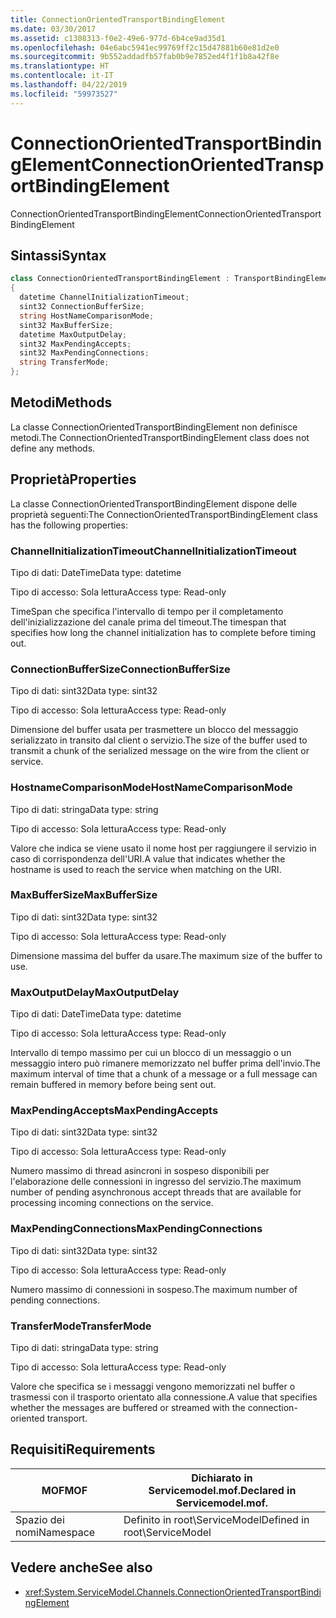 ```yaml
---
title: ConnectionOrientedTransportBindingElement
ms.date: 03/30/2017
ms.assetid: c1308313-f0e2-49e6-977d-6b4ce9ad35d1
ms.openlocfilehash: 04e6abc5941ec99769ff2c15d47881b60e81d2e0
ms.sourcegitcommit: 9b552addadfb57fab0b9e7852ed4f1f1b8a42f8e
ms.translationtype: HT
ms.contentlocale: it-IT
ms.lasthandoff: 04/22/2019
ms.locfileid: "59973527"
---
```

# <a name="connectionorientedtransportbindingelement"></a><span data-ttu-id="774e9-102">ConnectionOrientedTransportBindingElement</span><span class="sxs-lookup"><span data-stu-id="774e9-102">ConnectionOrientedTransportBindingElement</span></span>
<span data-ttu-id="774e9-103">ConnectionOrientedTransportBindingElement</span><span class="sxs-lookup"><span data-stu-id="774e9-103">ConnectionOrientedTransportBindingElement</span></span>  
  
## <a name="syntax"></a><span data-ttu-id="774e9-104">Sintassi</span><span class="sxs-lookup"><span data-stu-id="774e9-104">Syntax</span></span>  
  
```csharp
class ConnectionOrientedTransportBindingElement : TransportBindingElement  
{  
  datetime ChannelInitializationTimeout;  
  sint32 ConnectionBufferSize;  
  string HostNameComparisonMode;  
  sint32 MaxBufferSize;  
  datetime MaxOutputDelay;  
  sint32 MaxPendingAccepts;  
  sint32 MaxPendingConnections;  
  string TransferMode;  
};  
```  
  
## <a name="methods"></a><span data-ttu-id="774e9-105">Metodi</span><span class="sxs-lookup"><span data-stu-id="774e9-105">Methods</span></span>  
 <span data-ttu-id="774e9-106">La classe ConnectionOrientedTransportBindingElement non definisce metodi.</span><span class="sxs-lookup"><span data-stu-id="774e9-106">The ConnectionOrientedTransportBindingElement class does not define any methods.</span></span>  
  
## <a name="properties"></a><span data-ttu-id="774e9-107">Proprietà</span><span class="sxs-lookup"><span data-stu-id="774e9-107">Properties</span></span>  
 <span data-ttu-id="774e9-108">La classe ConnectionOrientedTransportBindingElement dispone delle proprietà seguenti:</span><span class="sxs-lookup"><span data-stu-id="774e9-108">The ConnectionOrientedTransportBindingElement class has the following properties:</span></span>  
  
### <a name="channelinitializationtimeout"></a><span data-ttu-id="774e9-109">ChannelInitializationTimeout</span><span class="sxs-lookup"><span data-stu-id="774e9-109">ChannelInitializationTimeout</span></span>  
 <span data-ttu-id="774e9-110">Tipo di dati: DateTime</span><span class="sxs-lookup"><span data-stu-id="774e9-110">Data type: datetime</span></span>  
  
 <span data-ttu-id="774e9-111">Tipo di accesso: Sola lettura</span><span class="sxs-lookup"><span data-stu-id="774e9-111">Access type: Read-only</span></span>  
  
 <span data-ttu-id="774e9-112">TimeSpan che specifica l'intervallo di tempo per il completamento dell'inizializzazione del canale prima del timeout.</span><span class="sxs-lookup"><span data-stu-id="774e9-112">The timespan that specifies how long the channel initialization has to complete before timing out.</span></span>  
  
### <a name="connectionbuffersize"></a><span data-ttu-id="774e9-113">ConnectionBufferSize</span><span class="sxs-lookup"><span data-stu-id="774e9-113">ConnectionBufferSize</span></span>  
 <span data-ttu-id="774e9-114">Tipo di dati: sint32</span><span class="sxs-lookup"><span data-stu-id="774e9-114">Data type: sint32</span></span>  
  
 <span data-ttu-id="774e9-115">Tipo di accesso: Sola lettura</span><span class="sxs-lookup"><span data-stu-id="774e9-115">Access type: Read-only</span></span>  
  
 <span data-ttu-id="774e9-116">Dimensione del buffer usata per trasmettere un blocco del messaggio serializzato in transito dal client o servizio.</span><span class="sxs-lookup"><span data-stu-id="774e9-116">The size of the buffer used to transmit a chunk of the serialized message on the wire from the client or service.</span></span>  
  
### <a name="hostnamecomparisonmode"></a><span data-ttu-id="774e9-117">HostnameComparisonMode</span><span class="sxs-lookup"><span data-stu-id="774e9-117">HostNameComparisonMode</span></span>  
 <span data-ttu-id="774e9-118">Tipo di dati: stringa</span><span class="sxs-lookup"><span data-stu-id="774e9-118">Data type: string</span></span>  
  
 <span data-ttu-id="774e9-119">Tipo di accesso: Sola lettura</span><span class="sxs-lookup"><span data-stu-id="774e9-119">Access type: Read-only</span></span>  
  
 <span data-ttu-id="774e9-120">Valore che indica se viene usato il nome host per raggiungere il servizio in caso di corrispondenza dell'URI.</span><span class="sxs-lookup"><span data-stu-id="774e9-120">A value that indicates whether the hostname is used to reach the service when matching on the URI.</span></span>  
  
### <a name="maxbuffersize"></a><span data-ttu-id="774e9-121">MaxBufferSize</span><span class="sxs-lookup"><span data-stu-id="774e9-121">MaxBufferSize</span></span>  
 <span data-ttu-id="774e9-122">Tipo di dati: sint32</span><span class="sxs-lookup"><span data-stu-id="774e9-122">Data type: sint32</span></span>  
  
 <span data-ttu-id="774e9-123">Tipo di accesso: Sola lettura</span><span class="sxs-lookup"><span data-stu-id="774e9-123">Access type: Read-only</span></span>  
  
 <span data-ttu-id="774e9-124">Dimensione massima del buffer da usare.</span><span class="sxs-lookup"><span data-stu-id="774e9-124">The maximum size of the buffer to use.</span></span>  
  
### <a name="maxoutputdelay"></a><span data-ttu-id="774e9-125">MaxOutputDelay</span><span class="sxs-lookup"><span data-stu-id="774e9-125">MaxOutputDelay</span></span>  
 <span data-ttu-id="774e9-126">Tipo di dati: DateTime</span><span class="sxs-lookup"><span data-stu-id="774e9-126">Data type: datetime</span></span>  
  
 <span data-ttu-id="774e9-127">Tipo di accesso: Sola lettura</span><span class="sxs-lookup"><span data-stu-id="774e9-127">Access type: Read-only</span></span>  
  
 <span data-ttu-id="774e9-128">Intervallo di tempo massimo per cui un blocco di un messaggio o un messaggio intero può rimanere memorizzato nel buffer prima dell'invio.</span><span class="sxs-lookup"><span data-stu-id="774e9-128">The maximum interval of time that a chunk of a message or a full message can remain buffered in memory before being sent out.</span></span>  
  
### <a name="maxpendingaccepts"></a><span data-ttu-id="774e9-129">MaxPendingAccepts</span><span class="sxs-lookup"><span data-stu-id="774e9-129">MaxPendingAccepts</span></span>  
 <span data-ttu-id="774e9-130">Tipo di dati: sint32</span><span class="sxs-lookup"><span data-stu-id="774e9-130">Data type: sint32</span></span>  
  
 <span data-ttu-id="774e9-131">Tipo di accesso: Sola lettura</span><span class="sxs-lookup"><span data-stu-id="774e9-131">Access type: Read-only</span></span>  
  
 <span data-ttu-id="774e9-132">Numero massimo di thread asincroni in sospeso disponibili per l'elaborazione delle connessioni in ingresso del servizio.</span><span class="sxs-lookup"><span data-stu-id="774e9-132">The maximum number of pending asynchronous accept threads that are available for processing incoming connections on the service.</span></span>  
  
### <a name="maxpendingconnections"></a><span data-ttu-id="774e9-133">MaxPendingConnections</span><span class="sxs-lookup"><span data-stu-id="774e9-133">MaxPendingConnections</span></span>  
 <span data-ttu-id="774e9-134">Tipo di dati: sint32</span><span class="sxs-lookup"><span data-stu-id="774e9-134">Data type: sint32</span></span>  
  
 <span data-ttu-id="774e9-135">Tipo di accesso: Sola lettura</span><span class="sxs-lookup"><span data-stu-id="774e9-135">Access type: Read-only</span></span>  
  
 <span data-ttu-id="774e9-136">Numero massimo di connessioni in sospeso.</span><span class="sxs-lookup"><span data-stu-id="774e9-136">The maximum number of pending connections.</span></span>  
  
### <a name="transfermode"></a><span data-ttu-id="774e9-137">TransferMode</span><span class="sxs-lookup"><span data-stu-id="774e9-137">TransferMode</span></span>  
 <span data-ttu-id="774e9-138">Tipo di dati: stringa</span><span class="sxs-lookup"><span data-stu-id="774e9-138">Data type: string</span></span>  
  
 <span data-ttu-id="774e9-139">Tipo di accesso: Sola lettura</span><span class="sxs-lookup"><span data-stu-id="774e9-139">Access type: Read-only</span></span>  
  
 <span data-ttu-id="774e9-140">Valore che specifica se i messaggi vengono memorizzati nel buffer o trasmessi con il trasporto orientato alla connessione.</span><span class="sxs-lookup"><span data-stu-id="774e9-140">A value that specifies whether the messages are buffered or streamed with the connection-oriented transport.</span></span>  
  
## <a name="requirements"></a><span data-ttu-id="774e9-141">Requisiti</span><span class="sxs-lookup"><span data-stu-id="774e9-141">Requirements</span></span>  
  
|<span data-ttu-id="774e9-142">MOF</span><span class="sxs-lookup"><span data-stu-id="774e9-142">MOF</span></span>|<span data-ttu-id="774e9-143">Dichiarato in Servicemodel.mof.</span><span class="sxs-lookup"><span data-stu-id="774e9-143">Declared in Servicemodel.mof.</span></span>|  
|---------|-----------------------------------|  
|<span data-ttu-id="774e9-144">Spazio dei nomi</span><span class="sxs-lookup"><span data-stu-id="774e9-144">Namespace</span></span>|<span data-ttu-id="774e9-145">Definito in root\ServiceModel</span><span class="sxs-lookup"><span data-stu-id="774e9-145">Defined in root\ServiceModel</span></span>|  
  
## <a name="see-also"></a><span data-ttu-id="774e9-146">Vedere anche</span><span class="sxs-lookup"><span data-stu-id="774e9-146">See also</span></span>

- <xref:System.ServiceModel.Channels.ConnectionOrientedTransportBindingElement>
